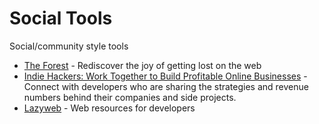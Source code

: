 # Social Tools

Social/community style tools

- [The Forest](https://theforest.link/) - Rediscover the joy of getting lost on the web
- [Indie Hackers: Work Together to Build Profitable Online Businesses](https://www.indiehackers.com/) - Connect with developers who are sharing the strategies and revenue numbers behind their companies and side projects.
- [Lazyweb](https://app.lazyweb.rocks/) - Web resources for developers 